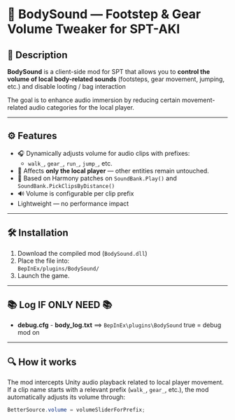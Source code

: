 # 🦶 BodySound — Footstep & Gear Volume Tweaker for SPT-AKI

## 🎯 Description

**BodySound** is a client-side mod for SPT that allows you to **control the volume of local body-related sounds** (footsteps, gear movement, jumping, etc.) and disable looting / bag interaction

The goal is to enhance audio immersion by reducing certain movement-related audio categories for the local player.

---

## ⚙️ Features

- 🎧 Dynamically adjusts volume for audio clips with prefixes:
  - `walk_`, `gear_`, `run_`, `jump_`, etc.
- 👤 Affects **only the local player** — other entities remain untouched.
- 🔁 Based on Harmony patches on `SoundBank.Play()` and `SoundBank.PickClipsByDistance()`
- 🔊 Volume is configurable per clip prefix
-  Lightweight — no performance impact

---

## 🛠️ Installation

1. Download the compiled mod (`BodySound.dll`)
2. Place the file into:  
   `BepInEx/plugins/BodySound/`
3. Launch the game.

---
## 📚 Log IF ONLY NEED 📚
-  **debug.cfg** - **body_log.txt**  ==> ``BepInEx\plugins\BodySound`` true = debug mod on
---

## 🔍 How it works

The mod intercepts Unity audio playback related to local player movement.  
If a clip name starts with a relevant prefix (`walk_`, `gear_`, etc.), the mod automatically adjusts its volume through:

```csharp
BetterSource.volume = volumeSliderForPrefix;
